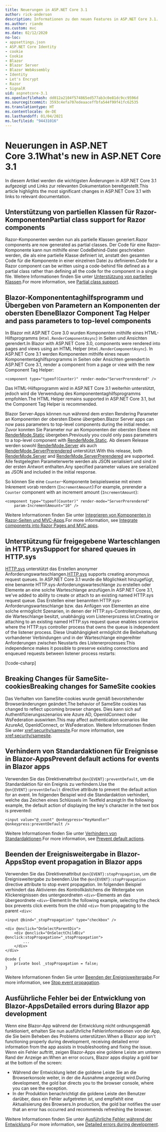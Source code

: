 ```yaml
---
title: Neuerungen in ASP.NET Core 3.1
author: rick-anderson
description: Informationen zu den neuen Features in ASP.NET Core 3.1.
ms.author: riande
ms.custom: mvc
ms.date: 02/12/2020
no-loc:
- appsettings.json
- ASP.NET Core Identity
- cookie
- Cookie
- Blazor
- Blazor Server
- Blazor WebAssembly
- Identity
- Let's Encrypt
- Razor
- SignalR
uid: aspnetcore-3.1
ms.openlocfilehash: dd012a2104f574865ed577ab3c0e81dc9cc9596d
ms.sourcegitcommit: 3593c4efa707edeaaceffbfa544f99f41fc62535
ms.translationtype: HT
ms.contentlocale: de-DE
ms.lasthandoff: 01/04/2021
ms.locfileid: "94431016"
---
```

# <a name="whats-new-in-aspnet-core-31"></a><span data-ttu-id="f3f97-103">Neuerungen in ASP.NET Core 3.1</span><span class="sxs-lookup"><span data-stu-id="f3f97-103">What's new in ASP.NET Core 3.1</span></span>

<span data-ttu-id="f3f97-104">In diesem Artikel werden die wichtigsten Änderungen in ASP.NET Core 3.1 aufgezeigt und Links zur relevanten Dokumentation bereitgestellt.</span><span class="sxs-lookup"><span data-stu-id="f3f97-104">This article highlights the most significant changes in ASP.NET Core 3.1 with links to relevant documentation.</span></span>

## <a name="partial-class-support-for-no-locrazor-components"></a><span data-ttu-id="f3f97-105">Unterstützung von partiellen Klassen für Razor-Komponenten</span><span class="sxs-lookup"><span data-stu-id="f3f97-105">Partial class support for Razor components</span></span>

<span data-ttu-id="f3f97-106">Razor-Komponenten werden nun als partielle Klassen generiert.</span><span class="sxs-lookup"><span data-stu-id="f3f97-106">Razor components are now generated as partial classes.</span></span> <span data-ttu-id="f3f97-107">Der Code für eine Razor-Komponente kann nun mithilfe einer CodeBehind-Datei geschrieben werden, die als eine partielle Klasse definiert ist, anstatt den gesamten Code für die Komponente in einer einzelnen Datei zu definieren.</span><span class="sxs-lookup"><span data-stu-id="f3f97-107">Code for a Razor component can be written using a code-behind file defined as a partial class rather than defining all the code for the component in a single file.</span></span> <span data-ttu-id="f3f97-108">Weitere Informationen finden Sie unter [Unterstützung von partiellen Klassen](xref:blazor/components/index#partial-class-support).</span><span class="sxs-lookup"><span data-stu-id="f3f97-108">For more information, see [Partial class support](xref:blazor/components/index#partial-class-support).</span></span>

## <a name="no-locblazor-component-tag-helper-and-pass-parameters-to-top-level-components"></a><span data-ttu-id="f3f97-109">Blazor-Komponententaghilfsprogramm und Übergeben von Parametern an Komponenten der obersten Ebene</span><span class="sxs-lookup"><span data-stu-id="f3f97-109">Blazor Component Tag Helper and pass parameters to top-level components</span></span>

<span data-ttu-id="f3f97-110">In Blazor mit ASP.NET Core 3.0 wurden Komponenten mithilfe eines HTML-Hilfsprogramms (`Html.RenderComponentAsync`) in Seiten und Ansichten gerendert.</span><span class="sxs-lookup"><span data-stu-id="f3f97-110">In Blazor with ASP.NET Core 3.0, components were rendered into pages and views using an HTML Helper (`Html.RenderComponentAsync`).</span></span> <span data-ttu-id="f3f97-111">In ASP.NET Core 3.1 werden Komponenten mithilfe eines neuen Komponententaghilfsprogramms in Seiten oder Ansichten gerendert:</span><span class="sxs-lookup"><span data-stu-id="f3f97-111">In ASP.NET Core 3.1, render a component from a page or view with the new Component Tag Helper:</span></span>

```cshtml
<component type="typeof(Counter)" render-mode="ServerPrerendered" />
```

<span data-ttu-id="f3f97-112">Das HTML-Hilfsprogramm wird in ASP.NET Core 3.1 weiterhin unterstützt, jedoch wird die Verwendung des Komponententaghilfsprogramms empfohlen.</span><span class="sxs-lookup"><span data-stu-id="f3f97-112">The HTML Helper remains supported in ASP.NET Core 3.1, but the Component Tag Helper is recommended.</span></span>

<span data-ttu-id="f3f97-113">Blazor Server-Apps können nun während dem ersten Rendering Parameter an Komponenten der obersten Ebene übergeben.</span><span class="sxs-lookup"><span data-stu-id="f3f97-113">Blazor Server apps can now pass parameters to top-level components during the initial render.</span></span> <span data-ttu-id="f3f97-114">Zuvor konnten Sie Parameter nur an Komponenten der obersten Ebene mit [RenderMode.Static](xref:Microsoft.AspNetCore.Mvc.Rendering.RenderMode.Static) übergeben.</span><span class="sxs-lookup"><span data-stu-id="f3f97-114">Previously you could only pass parameters to a top-level component with [RenderMode.Static](xref:Microsoft.AspNetCore.Mvc.Rendering.RenderMode.Static).</span></span> <span data-ttu-id="f3f97-115">Ab diesem Release werden sowohl [RenderMode.Server](xref:Microsoft.AspNetCore.Mvc.Rendering.RenderMode.Server) als auch [RenderMode.ServerPrerendered](xref:Microsoft.AspNetCore.Mvc.Rendering.RenderMode.ServerPrerendered) unterstützt.</span><span class="sxs-lookup"><span data-stu-id="f3f97-115">With this release, both [RenderMode.Server](xref:Microsoft.AspNetCore.Mvc.Rendering.RenderMode.Server) and [RenderMode.ServerPrerendered](xref:Microsoft.AspNetCore.Mvc.Rendering.RenderMode.ServerPrerendered) are supported.</span></span> <span data-ttu-id="f3f97-116">Alle festgelegten Parameterwerte werden als JSON serialisiert und sind in der ersten Antwort enthalten.</span><span class="sxs-lookup"><span data-stu-id="f3f97-116">Any specified parameter values are serialized as JSON and included in the initial response.</span></span>

<span data-ttu-id="f3f97-117">So können Sie eine `Counter`-Komponente beispielsweise mit einem Inkrement vorab rendern (`IncrementAmount`):</span><span class="sxs-lookup"><span data-stu-id="f3f97-117">For example, prerender a `Counter` component with an increment amount (`IncrementAmount`):</span></span>

```cshtml
<component type="typeof(Counter)" render-mode="ServerPrerendered" 
    param-IncrementAmount="10" />
```

<span data-ttu-id="f3f97-118">Weitere Informationen finden Sie unter [Integrieren von Komponenten in Razor-Seiten und MVC-Apps](xref:blazor/components/prerendering-and-integration).</span><span class="sxs-lookup"><span data-stu-id="f3f97-118">For more information, see [Integrate components into Razor Pages and MVC apps](xref:blazor/components/prerendering-and-integration).</span></span>

## <a name="support-for-shared-queues-in-httpsys"></a><span data-ttu-id="f3f97-119">Unterstützung für freigegebene Warteschlangen in HTTP.sys</span><span class="sxs-lookup"><span data-stu-id="f3f97-119">Support for shared queues in HTTP.sys</span></span>

<span data-ttu-id="f3f97-120">[HTTP.sys](xref:fundamentals/servers/httpsys) unterstützt das Erstellen anonymer Anforderungswarteschlangen.</span><span class="sxs-lookup"><span data-stu-id="f3f97-120">[HTTP.sys](xref:fundamentals/servers/httpsys) supports creating anonymous request queues.</span></span> <span data-ttu-id="f3f97-121">In ASP.NET Core 3.1 wurde die Möglichkeit hinzugefügt, eine benannte HTTP.sys-Anforderungswarteschlange zu erstellen oder Elemente an eine solche Warteschlange anzufügen.</span><span class="sxs-lookup"><span data-stu-id="f3f97-121">In ASP.NET Core 3.1, we've added to ability to create or attach to an existing named HTTP.sys request queue.</span></span> <span data-ttu-id="f3f97-122">Das Erstellen einer benannten HTTP.sys-Anforderungswarteschlange bzw. das Anfügen von Elementen an eine solche ermöglicht Szenarien, in denen der HTTP.sys-Controllerprozess, der die Warteschlange besitzt, unabhängig vom Listenerprozess ist.</span><span class="sxs-lookup"><span data-stu-id="f3f97-122">Creating or attaching to an existing named HTTP.sys request queue enables scenarios where the HTTP.sys controller process that owns the queue is independent of the listener process.</span></span> <span data-ttu-id="f3f97-123">Diese Unabhängigkeit ermöglicht die Beibehaltung vorhandener Verbindungen und in der Warteschlange eingereihter Anforderungen zwischen Neustarts des Listenerprozesses:</span><span class="sxs-lookup"><span data-stu-id="f3f97-123">This independence makes it possible to preserve existing connections and enqueued requests between listener process restarts:</span></span>

[!code-csharp[](sample/Program.cs?name=snippet)]

## <a name="breaking-changes-for-samesite-no-loccookies"></a><span data-ttu-id="f3f97-124">Breaking Changes für SameSite-cookies</span><span class="sxs-lookup"><span data-stu-id="f3f97-124">Breaking changes for SameSite cookies</span></span>

<span data-ttu-id="f3f97-125">Das Verhalten von SameSite-cookies wurde gemäß bevorstehender Browseränderungen geändert.</span><span class="sxs-lookup"><span data-stu-id="f3f97-125">The behavior of SameSite cookies has changed to reflect upcoming browser changes.</span></span> <span data-ttu-id="f3f97-126">Dies kann sich auf Authentifizierungsszenarios wie Azure AD, OpenIdConnect oder WsFederation auswirken.</span><span class="sxs-lookup"><span data-stu-id="f3f97-126">This may affect authentication scenarios like AzureAd, OpenIdConnect, or WsFederation.</span></span> <span data-ttu-id="f3f97-127">Weitere Informationen finden Sie unter <xref:security/samesite>.</span><span class="sxs-lookup"><span data-stu-id="f3f97-127">For more information, see <xref:security/samesite>.</span></span>

## <a name="prevent-default-actions-for-events-in-no-locblazor-apps"></a><span data-ttu-id="f3f97-128">Verhindern von Standardaktionen für Ereignisse in Blazor-Apps</span><span class="sxs-lookup"><span data-stu-id="f3f97-128">Prevent default actions for events in Blazor apps</span></span>

<span data-ttu-id="f3f97-129">Verwenden Sie das Direktivenattribut `@on{EVENT}:preventDefault`, um die Standardaktion für ein Ereignis zu verhindern.</span><span class="sxs-lookup"><span data-stu-id="f3f97-129">Use the `@on{EVENT}:preventDefault` directive attribute to prevent the default action for an event.</span></span> <span data-ttu-id="f3f97-130">Im folgenden Beispiel wird die Standardaktion verhindert, welche das Zeichen eines Schlüssels im Textfeld anzeigt:</span><span class="sxs-lookup"><span data-stu-id="f3f97-130">In the following example, the default action of displaying the key's character in the text box is prevented:</span></span>

```razor
<input value="@_count" @onkeypress="KeyHandler" @onkeypress:preventDefault />
```

<span data-ttu-id="f3f97-131">Weitere Informationen finden Sie unter [Verhindern von Standardaktionen](xref:blazor/components/event-handling#prevent-default-actions).</span><span class="sxs-lookup"><span data-stu-id="f3f97-131">For more information, see [Prevent default actions](xref:blazor/components/event-handling#prevent-default-actions).</span></span>

## <a name="stop-event-propagation-in-no-locblazor-apps"></a><span data-ttu-id="f3f97-132">Beenden der Ereignisweitergabe in Blazor-Apps</span><span class="sxs-lookup"><span data-stu-id="f3f97-132">Stop event propagation in Blazor apps</span></span>

<span data-ttu-id="f3f97-133">Verwenden Sie das Direktivenattribut `@on{EVENT}:stopPropagation`, um die Ereignisweitergabe zu beenden.</span><span class="sxs-lookup"><span data-stu-id="f3f97-133">Use the `@on{EVENT}:stopPropagation` directive attribute to stop event propagation.</span></span> <span data-ttu-id="f3f97-134">Im folgenden Beispiel verhindert das Aktivieren des Kontrollkästchens die Weitergabe von Klickereignissen des untergeordneten `<div>`-Elements an das übergeordnete `<div>`-Element:</span><span class="sxs-lookup"><span data-stu-id="f3f97-134">In the following example, selecting the check box prevents click events from the child `<div>` from propagating to the parent `<div>`:</span></span>

```razor
<input @bind="_stopPropagation" type="checkbox" />

<div @onclick="OnSelectParentDiv">
    <div @onclick="OnSelectChildDiv" @onclick:stopPropagation="_stopPropagation">
        ...
    </div>
</div>

@code {
    private bool _stopPropagation = false;
}
```

<span data-ttu-id="f3f97-135">Weitere Informationen finden Sie unter [Beenden der Ereignisweitergabe](xref:blazor/components/event-handling#stop-event-propagation).</span><span class="sxs-lookup"><span data-stu-id="f3f97-135">For more information, see [Stop event propagation](xref:blazor/components/event-handling#stop-event-propagation).</span></span>

## <a name="detailed-errors-during-no-locblazor-app-development"></a><span data-ttu-id="f3f97-136">Ausführliche Fehler bei der Entwicklung von Blazor-Apps</span><span class="sxs-lookup"><span data-stu-id="f3f97-136">Detailed errors during Blazor app development</span></span>

<span data-ttu-id="f3f97-137">Wenn eine Blazor-App während der Entwicklung nicht ordnungsgemäß funktioniert, erhalten Sie nun ausführliche Fehlerinformationen von der App, die Sie beim Beheben des Problems unterstützen.</span><span class="sxs-lookup"><span data-stu-id="f3f97-137">When a Blazor app isn't functioning properly during development, receiving detailed error information from the app assists in troubleshooting and fixing the issue.</span></span> <span data-ttu-id="f3f97-138">Wenn ein Fehler auftritt, zeigen Blazor-Apps eine goldene Leiste am unteren Rand der Anzeige an:</span><span class="sxs-lookup"><span data-stu-id="f3f97-138">When an error occurs, Blazor apps display a gold bar at the bottom of the screen:</span></span>

* <span data-ttu-id="f3f97-139">Während der Entwicklung leitet die goldene Leiste Sie an die Browserkonsole weiter, in der die Ausnahme angezeigt wird.</span><span class="sxs-lookup"><span data-stu-id="f3f97-139">During development, the gold bar directs you to the browser console, where you can see the exception.</span></span>
* <span data-ttu-id="f3f97-140">In der Produktion benachrichtigt die goldene Leiste den Benutzer darüber, dass ein Fehler aufgetreten ist, und empfiehlt eine Aktualisierung des Browsers.</span><span class="sxs-lookup"><span data-stu-id="f3f97-140">In production, the gold bar notifies the user that an error has occurred and recommends refreshing the browser.</span></span>

<span data-ttu-id="f3f97-141">Weitere Informationen finden Sie unter [Ausführliche Fehler während der Entwicklung](xref:blazor/fundamentals/handle-errors#detailed-errors-during-development).</span><span class="sxs-lookup"><span data-stu-id="f3f97-141">For more information, see [Detailed errors during development](xref:blazor/fundamentals/handle-errors#detailed-errors-during-development).</span></span>
